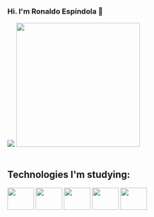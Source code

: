 
### Hi. I'm Ronaldo Espíndola 👋

<div>
  <img heigth="200em" min-width="40%"src="https://github-readme-stats.vercel.app/api?username=ronaldo-rios&show_icons=true&theme=dracula"/>
  <img height="280em" min-width="40%" src="https://github-readme-stats.vercel.app/api/top-langs/?username=ronaldo-rios&langs_count=8&theme=dracula"/>
</div>

<div style="display: inline_block"><br> 
<h2>Technologies I'm studying:</h2>
  <img align="center" height="50" width="60" src="https://cdn.jsdelivr.net/gh/devicons/devicon/icons/react/react-original-wordmark.svg" />
  <img align="center" height="50" width="60" src="https://cdn.jsdelivr.net/gh/devicons/devicon/icons/vuejs/vuejs-original-wordmark.svg" />
  <img align="center" height="50" width="60" src="https://cdn.jsdelivr.net/gh/devicons/devicon/icons/nodejs/nodejs-original-wordmark.svg" />
  <img align="center" height="50" width="60" src="https://cdn.jsdelivr.net/gh/devicons/devicon/icons/typescript/typescript-original.svg" />
  <img align="center" height="50" width="60" src="https://cdn.jsdelivr.net/gh/devicons/devicon/icons/laravel/laravel-plain-wordmark.svg" />
          
</div>
